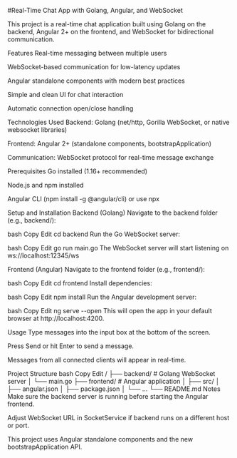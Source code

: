 #Real-Time Chat App with Golang, Angular, and WebSocket

This project is a real-time chat application built using Golang on the backend, Angular 2+ on the frontend, and WebSocket for bidirectional communication.

Features
Real-time messaging between multiple users

WebSocket-based communication for low-latency updates

Angular standalone components with modern best practices

Simple and clean UI for chat interaction

Automatic connection open/close handling

Technologies Used
Backend: Golang (net/http, Gorilla WebSocket, or native websocket libraries)

Frontend: Angular 2+ (standalone components, bootstrapApplication)

Communication: WebSocket protocol for real-time message exchange

Prerequisites
Go installed (1.16+ recommended)

Node.js and npm installed

Angular CLI (npm install -g @angular/cli) or use npx

Setup and Installation
Backend (Golang)
Navigate to the backend folder (e.g., backend/):

bash
Copy
Edit
cd backend
Run the Go WebSocket server:

bash
Copy
Edit
go run main.go
The WebSocket server will start listening on ws://localhost:12345/ws

Frontend (Angular)
Navigate to the frontend folder (e.g., frontend/):

bash
Copy
Edit
cd frontend
Install dependencies:

bash
Copy
Edit
npm install
Run the Angular development server:

bash
Copy
Edit
ng serve --open
This will open the app in your default browser at http://localhost:4200.

Usage
Type messages into the input box at the bottom of the screen.

Press Send or hit Enter to send a message.

Messages from all connected clients will appear in real-time.

Project Structure
bash
Copy
Edit
/
├── backend/              # Golang WebSocket server
│   └── main.go
├── frontend/             # Angular application
│   ├── src/
│   ├── angular.json
│   ├── package.json
│   └── ...
└── README.md
Notes
Make sure the backend server is running before starting the Angular frontend.

Adjust WebSocket URL in SocketService if backend runs on a different host or port.

This project uses Angular standalone components and the new bootstrapApplication API.
